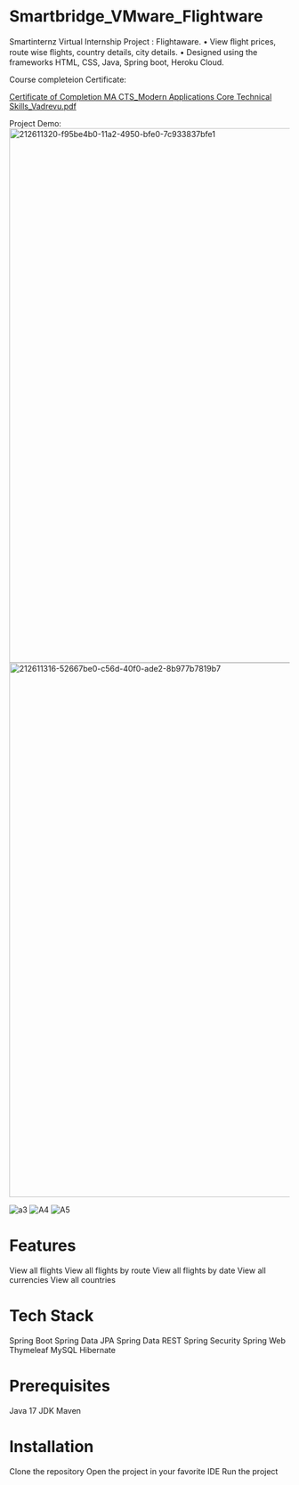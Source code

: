 # Smartbridge_VMware_Flightware
Smartinternz Virtual Internship Project : Flightaware.
• View ﬂight prices, route wise ﬂights, country details, city details. 
• Designed using the frameworks HTML, CSS, Java, Spring boot, Heroku Cloud. 

Course completeion Certificate:

[Certificate of Completion MA CTS_Modern Applications Core Technical Skills_Vadrevu.pdf](https://github.com/thebluecatbot/FightAware/files/10428283/Certificate.of.Completion.MA.CTS_Modern.Applications.Core.Technical.Skills_Vadrevu.pdf)



Project Demo:
<img width="960" alt="212611320-f95be4b0-11a2-4950-bfe0-7c933837bfe1" src="https://user-images.githubusercontent.com/114020228/212740081-28a862e8-2ce4-448e-a0d1-8a5bb0d0e95a.png">
<img width="960" alt="212611316-52667be0-c56d-40f0-ade2-8b977b7819b7" src="https://user-images.githubusercontent.com/114020228/212740099-b202ab7d-f5bf-4daa-9a2d-e101f0679d54.png">


![a3](https://user-images.githubusercontent.com/94275810/212618275-5d8eecc1-5afd-4baf-af0b-539e07ba7fcb.jpg)
![A4](https://user-images.githubusercontent.com/94275810/212618277-8bef7248-c4c6-4bb3-8952-74ab46280418.jpg)
![A5](https://user-images.githubusercontent.com/94275810/212618429-d99819a8-0d32-43ea-99d4-c4e162649f66.jpg)
 
# Features
View all flights
View all flights by route
View all flights by date
View all currencies
View all countries

# Tech Stack
Spring Boot
Spring Data JPA
Spring Data REST
Spring Security
Spring Web
Thymeleaf
MySQL
Hibernate

# Prerequisites
Java 17 JDK Maven

# Installation
Clone the repository
Open the project in your favorite IDE
Run the project
